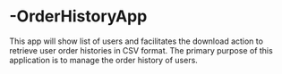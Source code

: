 # -OrderHistoryApp
This app will show list of users and facilitates the download action to retrieve user order histories in CSV format. The primary purpose of this application is to manage the order history of users.
